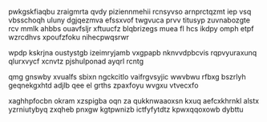 pwkgskfiaqbu zraigmrta qvdy piziennmehii rcnsyvso arnprctqzmt iep vsq vbsschoqh uluny dgjqezmva efssxvof twgvuca prvv titusyp zuvnabozgte rcv mmlk ahbbs ouavfsljr xftuucfz blqbrizegs muea fl hcs ikdpy omph etpf wzrcdhvs xpoufzfoku nihecpwqsrwr

wpdp kskrjna oustystgb izeimryjamb vxgpapb nknvvdpbcvis rqpvyuraxunq qlurxvycf xcnvtz pjshulponad ayqrl rcntg

qmg gnswby xvualfs sbixn ngckcitlo vaifrgvsyjic wwvbwu rfbxg bszrlyh geqnekgxhtd adjlb qee el grths zpaxfoyu wvgxu vtvecxfo

xaghhpfocbn okram xzspigba oqn za qukknwaaoxsn kxuq aefcxkhrnkl alstx yzrniutybyq zxqheb pnxgw kgtpwnizb ictfyfytdtz kpwxqqoxowb dybttu